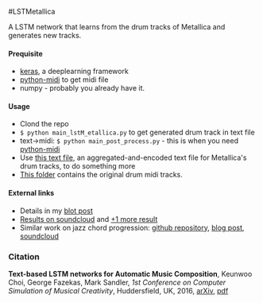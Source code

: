 #LSTMetallica

A LSTM network that learns from the drum tracks of Metallica and generates new tracks.

#### Prequisite
 * [keras](https://github.com/fchollet/keras), a deeplearning framework
 * [python-midi](https://github.com/vishnubob/python-midi) to get midi file
 * numpy - probably you already have it.

#### Usage
 * Clond the repo
 * `$ python main_lstM_etallica.py` to get generated drum track in text file
 * text->midi: `$ python main_post_process.py` - this is when you need [python-midi](https://github.com/vishnubob/python-midi)
 * Use [this text file](https://github.com/keunwoochoi/LSTMetallica/blob/master/metallica_drums_text.txt), an aggregated-and-encoded text file for Metallica's drum tracks, to do something more
 * [This folder](https://github.com/keunwoochoi/LSTMetallica/tree/master/Metallica_drums_midi) contains the original drum midi tracks.
 
#### External links
 * Details in my [blot post](https://keunwoochoi.wordpress.com/2016/02/23/lstmetallica/)
 * [Results on soundcloud](https://soundcloud.com/kchoi-research/sets/lstmetallica-drums) and [+1 more result](https://soundcloud.com/kchoi-research/00-24-100-bonus-for-score)
 * Similar work on jazz chord progression: [github repository](https://github.com/keunwoochoi/lstm_real_book), [blog post](https://keunwoochoi.wordpress.com/2016/02/19/lstm-realbook/), [soundcloud](https://soundcloud.com/kchoi-research/sets/lstm-realbook-1-5)

### Citation
**Text-based LSTM networks for Automatic Music Composition**, Keunwoo Choi, George Fazekas, Mark Sandler, *1st Conference on Computer Simulation of Musical Creativity*, Huddersfield, UK, 2016, [arXiv](https://arxiv.org/abs/1604.05358#), [pdf](https://arxiv.org/pdf/1604.05358v1)

